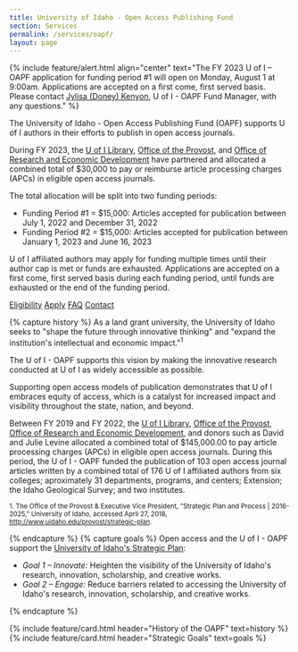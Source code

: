 ```yaml
---
title: University of Idaho - Open Access Publishing Fund
section: Services
permalink: /services/oapf/
layout: page
---
```

<!--{% include feature/alert.html align="center" text="The U of I - OAPF has awarded its entire allocation for FY 2022. <a href='/services/oapf/funded.html' class='alert-link'>Explore our funded articles</a> to see this year's impact! Please contact <a href='mailto:jylisadoney@uidaho.edu' class='alert-link'>Jylisa (Doney) Kenyon</a>, U of I - OAPF Fund Manager, with any questions." %}-->

{% include feature/alert.html align="center" text="The FY 2023 U of I – OAPF application for funding period #1 will open on Monday, August 1 at 9:00am. Applications are accepted on a first come, first served basis. Please contact <a href='mailto:jylisadoney@uidaho.edu' class='alert-link'>Jylisa (Doney) Kenyon</a>, U of I - OAPF Fund Manager, with any questions." %}

The University of Idaho - Open Access Publishing Fund (OAPF) supports U of I authors in their efforts to publish in open access journals.

During FY 2023, the [U of I Library](https://www.lib.uidaho.edu/), [Office of the Provost](https://www.uidaho.edu/provost), and [Office of Research and Economic Development](https://www.uidaho.edu/research) have partnered and allocated a combined total of $30,000 to pay or reimburse article processing charges (APCs) in eligible open access journals.

The total allocation will be split into two funding periods:

- Funding Period #1 = $15,000: Articles accepted for publication between July 1, 2022 and December 31, 2022
- Funding Period #2 = $15,000: Articles accepted for publication between January 1, 2023 and June 16, 2023

U of I affiliated authors may apply for funding multiple times until their author cap is met or funds are exhausted. Applications are accepted on a first come, first served basis during each funding period, until funds are exhausted or the end of the funding period.

<div class="text-center mb-3">
  <a href="eligibility.html" class="btn btn-secondary btn-sm my-2"><span class="fas fa-list"></span> Eligibility</a>
  <a href="apply.html" class="btn btn-secondary btn-sm my-2"><span class="fas fa-check"></span> Apply</a>
  <a href="faq.html" class="btn btn-secondary btn-sm my-2"><span class="fas fa-question"></span> FAQ</a>
  <a href="mailto:jylisadoney@uidaho.edu" class="btn btn-secondary btn-sm my-2"><span class="fas fa-user"></span> Contact</a>
</div>

{% capture history %}
As a land grant university, the University of Idaho seeks to "shape the future through innovative thinking" and "expand the institution's intellectual and economic impact."<sup>1</sup>

The U of I - OAPF supports this vision by making the innovative research conducted at U of I as widely accessible as possible.

Supporting open access models of publication demonstrates that U of I embraces equity of access, which is a catalyst for increased impact and visibility throughout the state, nation, and beyond.

Between FY 2019 and FY 2022, the [U of I Library](https://www.lib.uidaho.edu/), [Office of the Provost](https://www.uidaho.edu/provost), [Office of Research and Economic Development](https://www.uidaho.edu/research), and donors such as David and Julie Levine allocated a combined total of $145,000.00 to pay article processing charges (APCs) in eligible open access journals. During this period, the U of I - OAPF funded the publication of 103 open access journal articles written by a combined total of 176 U of I affiliated authors from six colleges; aproximately 31 departments, programs, and centers; Extension; the Idaho Geological Survey; and two institutes.

<small>1. The Office of the Provost &amp; Executive Vice President, "Strategic Plan and Process | 2016-2025," University of Idaho, accessed April 27, 2018, <http://www.uidaho.edu/provost/strategic-plan>.</small>

{% endcapture %}
{% capture goals %}
Open access and the U of I - OAPF support the [University of Idaho's Strategic Plan](https://www.uidaho.edu/provost/strategic-plan):

- *Goal 1 – Innovate:* Heighten the visibility of the University of Idaho's research, innovation, scholarship, and creative works.
- *Goal 2 – Engage:* Reduce barriers related to accessing the University of Idaho's research, innovation, scholarship, and creative works.

{% endcapture %}
<div class="row">
  <div class="col-md-8">
    {% include feature/card.html header="History of the OAPF" text=history %}
  </div>
  <div class="col-md-4">
    {% include feature/card.html header="Strategic Goals" text=goals %}
  </div>
</div>
